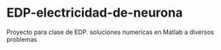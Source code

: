# EDP-electricidad-de-neurona
Proyecto para clase de EDP. soluciones numericas en Matlab a diversos problemas

